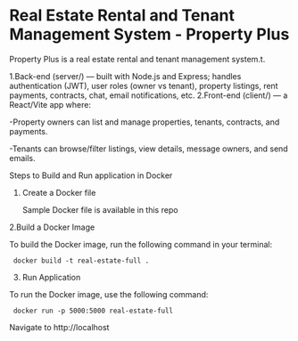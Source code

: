 # Real Estate Rental and Tenant Management System - Property Plus

Property Plus is a real estate rental and tenant management system.t.

1.Back-end (server/) — built with Node.js and Express; handles authentication (JWT), user roles (owner vs tenant), property listings, rent payments, contracts, chat, email notifications, etc.
2.Front-end (client/) — a React/Vite app where:

-Property owners can list and manage properties, tenants, contracts, and payments.

-Tenants can browse/filter listings, view details, message owners, and send emails.


Steps to Build and Run application in Docker

1. Create a Docker file

    Sample Docker file is available in this repo

 2.Build a Docker Image

 To build the Docker image, run the following command in your terminal:
 
     docker build -t real-estate-full .

 3. Run Application

To run the Docker image, use the following command:

     docker run -p 5000:5000 real-estate-full

Navigate to http://localhost 
